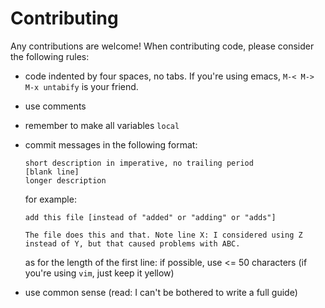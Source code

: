 Contributing
============

Any contributions are welcome! When contributing code, please consider the following rules:

  * code indented by four spaces, no tabs. If you're using emacs, `M-< M-> M-x untabify` is your friend.
  * use comments
  * remember to make all variables `local`
  * commit messages in the following format:

        short description in imperative, no trailing period
        [blank line]
        longer description

    for example:
    
        add this file [instead of "added" or "adding" or "adds"]
        
        The file does this and that. Note line X: I considered using Z instead of Y, but that caused problems with ABC.

    as for the length of the first line: if possible, use <= 50 characters (if you're using `vim`, just keep it yellow)
  * use common sense (read: I can't be bothered to write a full guide)
